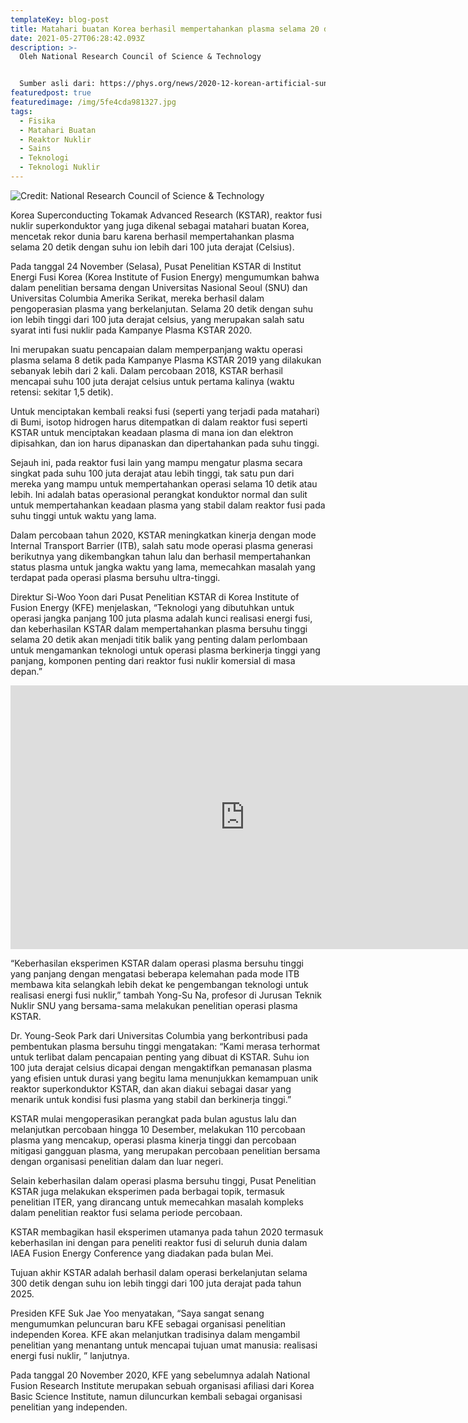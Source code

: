 ```yaml
---
templateKey: blog-post
title: Matahari buatan Korea berhasil mempertahankan plasma selama 20 detik
date: 2021-05-27T06:28:42.093Z
description: >-
  Oleh National Research Council of Science & Technology


  Sumber asli dari: https://phys.org/news/2020-12-korean-artificial-sun-world-sec-long.html
featuredpost: true
featuredimage: /img/5fe4cda981327.jpg
tags:
  - Fisika
  - Matahari Buatan
  - Reaktor Nuklir
  - Sains
  - Teknologi
  - Teknologi Nuklir
---
```

![](https://scx1.b-cdn.net/csz/news/800a/2020/5fe4cda981327.jpg "Credit: National Research Council of Science & Technology")

Korea Superconducting Tokamak Advanced Research (KSTAR), reaktor fusi nuklir superkonduktor yang juga dikenal sebagai matahari buatan Korea, mencetak rekor dunia baru karena berhasil mempertahankan plasma selama 20 detik dengan suhu ion lebih dari 100 juta derajat (Celsius).

Pada tanggal 24 November (Selasa), Pusat Penelitian KSTAR di Institut Energi Fusi Korea (Korea Institute of Fusion Energy) mengumumkan bahwa dalam penelitian bersama dengan Universitas Nasional Seoul (SNU) dan Universitas Columbia Amerika Serikat, mereka berhasil dalam pengoperasian plasma yang berkelanjutan. Selama 20 detik dengan suhu ion lebih tinggi dari 100 juta derajat celsius, yang merupakan salah satu syarat inti fusi nuklir pada Kampanye Plasma KSTAR 2020.

Ini merupakan suatu pencapaian dalam memperpanjang waktu operasi plasma selama 8 detik pada Kampanye Plasma KSTAR 2019 yang dilakukan sebanyak lebih dari 2 kali. Dalam percobaan 2018, KSTAR berhasil mencapai suhu 100 juta derajat celsius untuk pertama kalinya (waktu retensi: sekitar 1,5 detik).

Untuk menciptakan kembali reaksi fusi (seperti yang terjadi pada matahari) di Bumi, isotop hidrogen harus ditempatkan di dalam reaktor fusi seperti KSTAR untuk menciptakan keadaan plasma di mana ion dan elektron dipisahkan, dan ion harus dipanaskan dan dipertahankan pada suhu tinggi.

Sejauh ini, pada reaktor fusi lain yang mampu mengatur plasma secara singkat pada suhu 100 juta derajat atau lebih tinggi, tak satu pun dari mereka yang mampu untuk mempertahankan operasi selama 10 detik atau lebih. Ini adalah batas operasional perangkat konduktor normal dan sulit untuk mempertahankan keadaan plasma yang stabil dalam reaktor fusi pada suhu tinggi untuk waktu yang lama.

Dalam percobaan tahun 2020, KSTAR meningkatkan kinerja dengan mode Internal Transport Barrier (ITB), salah satu mode operasi plasma generasi berikutnya yang dikembangkan tahun lalu dan berhasil mempertahankan status plasma untuk jangka waktu yang lama, memecahkan masalah yang terdapat pada operasi plasma bersuhu ultra-tinggi.

Direktur Si-Woo Yoon dari Pusat Penelitian KSTAR di Korea Institute of Fusion Energy (KFE) menjelaskan, “Teknologi yang dibutuhkan untuk operasi jangka panjang 100 juta plasma adalah kunci realisasi energi fusi, dan keberhasilan KSTAR dalam mempertahankan plasma bersuhu tinggi selama 20 detik akan menjadi titik balik yang penting dalam perlombaan untuk mengamankan teknologi untuk operasi plasma berkinerja tinggi yang panjang, komponen penting dari reaktor fusi nuklir komersial di masa depan.”

<iframe width="750" height="422" src="https://www.youtube.com/embed/L5XVQuA0Mto" title="YouTube video player" frameborder="0" allow="accelerometer; autoplay; clipboard-write; encrypted-media; gyroscope; picture-in-picture" allowfullscreen></iframe>

“Keberhasilan eksperimen KSTAR dalam operasi plasma bersuhu tinggi yang panjang dengan mengatasi beberapa kelemahan pada mode ITB membawa kita selangkah lebih dekat ke pengembangan teknologi untuk realisasi energi fusi nuklir,” tambah Yong-Su Na, profesor di Jurusan Teknik Nuklir SNU yang bersama-sama melakukan penelitian operasi plasma KSTAR.

Dr. Young-Seok Park dari Universitas Columbia yang berkontribusi pada pembentukan plasma bersuhu tinggi mengatakan: “Kami merasa terhormat untuk terlibat dalam pencapaian penting yang dibuat di KSTAR. Suhu ion 100 juta derajat celsius dicapai dengan mengaktifkan pemanasan plasma yang efisien untuk durasi yang begitu lama menunjukkan kemampuan unik reaktor superkonduktor KSTAR, dan akan diakui sebagai dasar yang menarik untuk kondisi fusi plasma yang stabil dan berkinerja tinggi.”

KSTAR mulai mengoperasikan perangkat pada bulan agustus lalu dan melanjutkan percobaan hingga 10 Desember, melakukan 110 percobaan plasma yang mencakup, operasi plasma kinerja tinggi dan percobaan mitigasi gangguan plasma, yang merupakan percobaan penelitian bersama dengan organisasi penelitian dalam dan luar negeri.

Selain keberhasilan dalam operasi plasma bersuhu tinggi, Pusat Penelitian KSTAR juga melakukan eksperimen pada berbagai topik, termasuk penelitian ITER, yang dirancang untuk memecahkan masalah kompleks dalam penelitian reaktor fusi selama periode percobaan.

KSTAR membagikan hasil eksperimen utamanya pada tahun 2020 termasuk keberhasilan ini dengan para peneliti reaktor fusi di seluruh dunia dalam IAEA Fusion Energy Conference yang diadakan pada bulan Mei.

Tujuan akhir KSTAR adalah berhasil dalam operasi berkelanjutan selama 300 detik dengan suhu ion lebih tinggi dari 100 juta derajat pada tahun 2025.

Presiden KFE Suk Jae Yoo menyatakan, “Saya sangat senang mengumumkan peluncuran baru KFE sebagai organisasi penelitian independen Korea. KFE akan melanjutkan tradisinya dalam mengambil penelitian yang menantang untuk mencapai tujuan umat manusia: realisasi energi fusi nuklir, ” lanjutnya.

Pada tanggal 20 November 2020, KFE yang sebelumnya adalah National Fusion Research Institute merupakan sebuah organisasi afiliasi dari Korea Basic Science Institute, namun diluncurkan kembali sebagai organisasi penelitian yang independen.